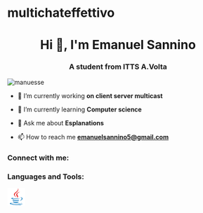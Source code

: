 # multichateffettivo

<h1 align="center">Hi 👋, I'm Emanuel Sannino</h1>
<h3 align="center">A student from ITTS A.Volta</h3>

<p align="left"> <img src="https://komarev.com/ghpvc/?username=manuesse&label=Profile%20views&color=0e75b6&style=flat" alt="manuesse" /> </p>

- 🔭 I’m currently working **on client server multicast**

- 🌱 I’m currently learning **Computer science**

- 💬 Ask me about **Esplanations**

- 📫 How to reach me **emanuelsannino5@gmail.com**

<h3 align="left">Connect with me:</h3>
<p align="left">
</p>

<h3 align="left">Languages and Tools:</h3>
<p align="left"> <a href="https://www.java.com" target="_blank" rel="noreferrer"> <img src="https://raw.githubusercontent.com/devicons/devicon/master/icons/java/java-original.svg" alt="java" width="40" height="40"/> </a> </p>
